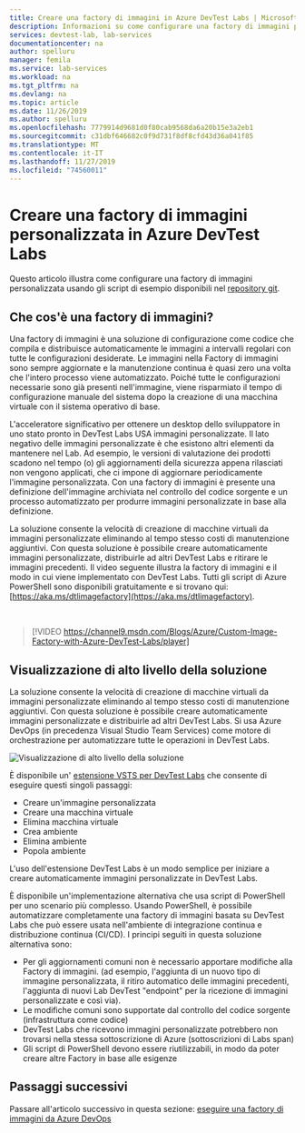 ```yaml
---
title: Creare una factory di immagini in Azure DevTest Labs | Microsoft Docs
description: Informazioni su come configurare una factory di immagini personalizzata usando gli script di esempio disponibili nel repository git.
services: devtest-lab, lab-services
documentationcenter: na
author: spelluru
manager: femila
ms.service: lab-services
ms.workload: na
ms.tgt_pltfrm: na
ms.devlang: na
ms.topic: article
ms.date: 11/26/2019
ms.author: spelluru
ms.openlocfilehash: 7779914d9681d0f80cab9568da6a20b15e3a2eb1
ms.sourcegitcommit: c31dbf646682c0f9d731f8df8cfd43d36a041f85
ms.translationtype: MT
ms.contentlocale: it-IT
ms.lasthandoff: 11/27/2019
ms.locfileid: "74560011"
---
```

# <a name="create-a-custom-image-factory-in-azure-devtest-labs"></a>Creare una factory di immagini personalizzata in Azure DevTest Labs
Questo articolo illustra come configurare una factory di immagini personalizzata usando gli script di esempio disponibili nel [repository git](https://github.com/Azure/azure-devtestlab/tree/master/samples/DevTestLabs/Scripts/ImageFactory).

## <a name="whats-an-image-factory"></a>Che cos'è una factory di immagini?
Una factory di immagini è una soluzione di configurazione come codice che compila e distribuisce automaticamente le immagini a intervalli regolari con tutte le configurazioni desiderate. Le immagini nella Factory di immagini sono sempre aggiornate e la manutenzione continua è quasi zero una volta che l'intero processo viene automatizzato. Poiché tutte le configurazioni necessarie sono già presenti nell'immagine, viene risparmiato il tempo di configurazione manuale del sistema dopo la creazione di una macchina virtuale con il sistema operativo di base.

L'acceleratore significativo per ottenere un desktop dello sviluppatore in uno stato pronto in DevTest Labs USA immagini personalizzate. Il lato negativo delle immagini personalizzate è che esistono altri elementi da mantenere nel Lab. Ad esempio, le versioni di valutazione dei prodotti scadono nel tempo (o) gli aggiornamenti della sicurezza appena rilasciati non vengono applicati, che ci impone di aggiornare periodicamente l'immagine personalizzata. Con una factory di immagini è presente una definizione dell'immagine archiviata nel controllo del codice sorgente e un processo automatizzato per produrre immagini personalizzate in base alla definizione.

La soluzione consente la velocità di creazione di macchine virtuali da immagini personalizzate eliminando al tempo stesso costi di manutenzione aggiuntivi. Con questa soluzione è possibile creare automaticamente immagini personalizzate, distribuirle ad altri DevTest Labs e ritirare le immagini precedenti. Il video seguente illustra la factory di immagini e il modo in cui viene implementato con DevTest Labs.  Tutti gli script di Azure PowerShell sono disponibili gratuitamente e si trovano qui: [https://aka.ms/dtlimagefactory](https://aka.ms/dtlimagefactory).

<br/>

> [!VIDEO https://channel9.msdn.com/Blogs/Azure/Custom-Image-Factory-with-Azure-DevTest-Labs/player]


## <a name="high-level-view-of-the-solution"></a>Visualizzazione di alto livello della soluzione
La soluzione consente la velocità di creazione di macchine virtuali da immagini personalizzate eliminando al tempo stesso costi di manutenzione aggiuntivi. Con questa soluzione è possibile creare automaticamente immagini personalizzate e distribuirle ad altri DevTest Labs. Si usa Azure DevOps (in precedenza Visual Studio Team Services) come motore di orchestrazione per automatizzare tutte le operazioni in DevTest Labs.

![Visualizzazione di alto livello della soluzione](./media/create-image-factory/high-level-view-of-solution.png)

È disponibile un' [estensione VSTS per DevTest Labs](https://marketplace.visualstudio.com/items?itemName=ms-azuredevtestlabs.tasks) che consente di eseguire questi singoli passaggi:

- Creare un'immagine personalizzata
- Creare una macchina virtuale
- Elimina macchina virtuale
- Crea ambiente
- Elimina ambiente
- Popola ambiente

L'uso dell'estensione DevTest Labs è un modo semplice per iniziare a creare automaticamente immagini personalizzate in DevTest Labs.

È disponibile un'implementazione alternativa che usa script di PowerShell per uno scenario più complesso. Usando PowerShell, è possibile automatizzare completamente una factory di immagini basata su DevTest Labs che può essere usata nell'ambiente di integrazione continua e distribuzione continua (CI/CD). I principi seguiti in questa soluzione alternativa sono:

- Per gli aggiornamenti comuni non è necessario apportare modifiche alla Factory di immagini. (ad esempio, l'aggiunta di un nuovo tipo di immagine personalizzata, il ritiro automatico delle immagini precedenti, l'aggiunta di nuovi Lab DevTest "endpoint" per la ricezione di immagini personalizzate e così via).
- Le modifiche comuni sono supportate dal controllo del codice sorgente (infrastruttura come codice)
- DevTest Labs che ricevono immagini personalizzate potrebbero non trovarsi nella stessa sottoscrizione di Azure (sottoscrizioni di Labs span)
- Gli script di PowerShell devono essere riutilizzabili, in modo da poter creare altre Factory in base alle esigenze

## <a name="next-steps"></a>Passaggi successivi
Passare all'articolo successivo in questa sezione: [eseguire una factory di immagini da Azure DevOps](image-factory-set-up-devops-lab.md)
